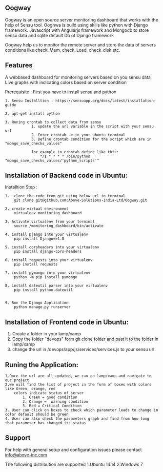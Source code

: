 
## Oogway

Oogway is an open source server monitoring dashboard that works with the help of Sensu tool. Ooghwa is build using skills like python with Django framework. Javascript with Angularjs framework and Mongodb to store sensu data and sqlite default Db of Django framework

Oogway help us to monitor the remote server and store the data of servers conditions like check_Mem, check_Load, check_disk etc.

## Features

A webbased dashboard for monitoring servers based on you sensu data
Live graphs with indicating colors based on server condition


Prerequisite : First you have to install sensu and python
	
	1. Sensu Installtion : https://sensuapp.org/docs/latest/installation-guide

	2. apt-get install python  

	3. Runing crontab to collect data from sensu
				1. update the url variable in the script with your sensu url 
				2. Enter crontab -e in your ubuntu terminal
				3. Define crontab condition for the script which are in "mongo_save_checks_values"

				for example in crontab define like this:
					*/1 * * * * /bin/python "mongo_save_checks_values/'python_scripts'"


## Installation of Backend code in Ubuntu:

Installtion Step :

	1.  clone the code from git using below url in terminal 
	 	git clone git@github.com:Above-Solutions-India-Ltd/Oogway.git

	2. create virtual environment
		virtualenv monitoring_dashboard

	3. Activate virtualenv from your terminal
		source /monitoring_dashboard/bin/activate

	4. install Django into your virtualenv
		pip install Django==1.8

	5. install corsheaders into your virtualenv
		pip install django-cors-headers

	6. install requests into your virtualenv
		pip install requests

	7. install pymango into your virtualenv
		python -m pip install pymongo

	8. install dateutil parser into your virtualenv
		pip install python-dateutil	


	9. Run the Django Application
		python manage.py runserver


## Installation of Frontend code in Ubuntu:
1. Create a folder in your lamp/xamp
2. Copy the folder "devops" form git clone folder and past it to the folder in lamp/xamp
3. change the url in /devops/app/js/services/services.js to your sensu url 


## Runing the Application:
	1.Once the url are all updated, we can go lamp/xamp and navigate to our project
	2.we will find the list of project in the form of boxes with colors like Green, orange, red
		colors indicate status of server
			1. Green = good condition
			2. Orange =  warning condition
			3. Red = Critical Condition
	3. User can click on boxes to check which parameter leads to change in color default should be green
	4. User can also check the parameters graph and find from how long that parameter has changed its status 




## Support

For help with general setup and configuration issues please contact info@above-inc.com


The following distribution are supported
	1.Ubuntu 14.14
	2.Windows 7
